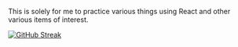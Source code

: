 This is solely for me to practice various things using React and other various items of interest.

[![GitHub Streak](https://github-readme-streak-stats.herokuapp.com?user=coderwine&theme=dark&hide_border=true&date_format=M%20j%5B%2C%20Y%5D)](https://git.io/streak-stats)